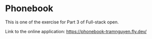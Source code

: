 # Phonebook

This is one of the exercise for Part 3 of Full-stack open.

Link to the online application: https://phonebook-tramnguyen.fly.dev/
